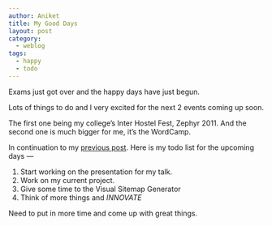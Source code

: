 ```yaml
---
author: Aniket
title: My Good Days
layout: post
category:
  - weblog
tags:
  - happy
  - todo
---
```

Exams just got over and the happy days have just begun.

Lots of things to do and I very excited for the next 2 events coming up soon.

The first one being my college’s Inter Hostel Fest, Zephyr 2011. And the second one is much bigger for me, it’s the WordCamp.

In continuation to my [previous post][1]. Here is my todo list for the upcoming days —

1.  Start working on the presentation for my talk.
2.  Work on my current project.
3.  Give some time to the Visual Sitemap Generator
4.  Think of more things and *INNOVATE*

Need to put in more time and come up with great things.

 [1]: http://www.aniketpant.com/posts/dream-innovate "Dream, Innovate"